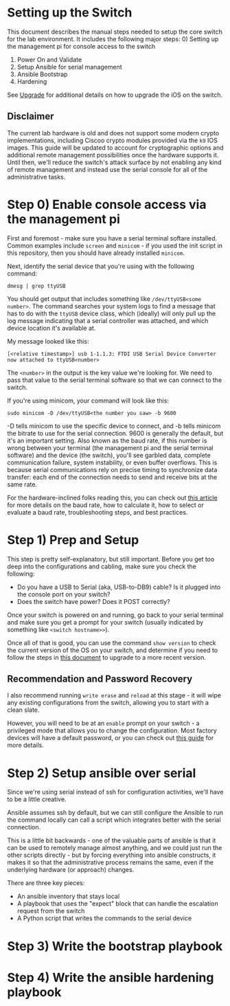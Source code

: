 # Setting up the Switch

This document describes the manual steps needed to setup the core switch for the lab environment.
It includes the following major steps:
0) Setting up the management pi for console access to the switch
1) Power On and Validate
2) Setup Ansible for serial management
3) Ansible Bootstrap
4) Hardening

See [Upgrade](upgrade.md) for additional details on how to upgrade the iOS on the switch.

## Disclaimer

The current lab hardware is old and does not support some modern crypto implementations, including Ciscoo crypto modules provided via the `k9` IOS images. This guide will be updated to account for cryptographic options and additional remote management possibilities once the hardware supports it. Until then, we'll reduce the switch's attack surface by not enabling any kind of remote management and instead use the serial console for all of the administrative tasks.

# Step 0) Enable console access via the management pi

First and foremost - make sure you have a serial terminal softare installed. Common examples include `screen` and `minicom` - if you used the init script in this repository, then you should have already installed `minicom`.

Next, identify the serial device that you're using with the following command:
```
dmesg | grep ttyUSB
```

You should get output that includes something like `/dev/ttyUSB<some number>`. The command searches your system logs to find a message that has to do with the `ttyUSB` device class, which (ideally) will only pull up the log message indicating that a serial controller was attached, and which device location it's available at.

My message looked like this:
```
[<relative timestamp>] usb 1-1.1.3: FTDI USB Serial Device Converter now attached to ttyUSB<number>
```

The `<number>` in the output is the key value we're looking for. We need to pass that value to the serial terminal software so that we can connect to the switch.

If you're using minicom, your command will look like this:
```
sudo minicom -D /dev/ttyUSB<the number you saw> -b 9600
```
-D tells minicom to use the specific device to connect, and -b tells minicom the bitrate to use for the serial connection. 9600 is generally the default, but it's an important setting. Also known as the baud rate, if this number is wrong between your terminal (the management pi and the serial terminal software) and the device (the switch), you'll see garbled data, complete communication failure, system instability, or even buffer overflows. This is because serial communications rely on precise timing to synchronize data transfer: each end of the connection needs to send and receive bits at the same rate.

For the hardware-inclined folks reading this, you can check out [this article](https://www.botasys.com/post/baud-rate-guide) for more details on the baud rate, how to calculate it, how to select or evaluate a baud rate, troubleshooting steps, and best practices.

# Step 1) Prep and Setup

This step is pretty self-explanatory, but still important. Before you get too deep into the configurations and cabling, make sure you check the following:
- Do you have a USB to Serial (aka, USB-to-DB9) cable? Is it plugged into the console port on your switch?
- Does the switch have power? Does it POST correctly?

Once your switch is powered on and running, go back to your serial terminal and make sure you get a prompt for your switch (usually indicated by something like `<switch hostname>>`).

Once all of that is good, you can use the command `show version` to check the current version of the OS on your switch, and determine if you need to follow the steps in [this document](upgrade.md) to upgrade to a more recent version.

## Recommendation and Password Recovery

I also recommend running `write erase` and `reload` at this stage - it will wipe any existing configurations from the switch, allowing you to start with a clean slate.

However, you will need to be at an `enable` prompt on your switch - a privileged mode that allows you to change the configuration. Most factory devices will have a default password, or you can check out [this guide](https://www.cisco.com/c/en/us/support/docs/switches/catalyst-4000-series-switches/21229-pswdrec-cat4000-supiii-21229.html?utm_source=chatgpt.com) for more details.

# Step 2) Setup ansible over serial

Since we're using serial instead of ssh for configuration activities, we'll have to be a little creative.

Ansible assumes ssh by default, but we can still configure the Ansible to run the command locally can call a script which integrates better with the serial connection.

This is a little bit backwards - one of the valuable parts of ansible is that it can be used to remotely manage almost anything, and we could just run the other scripts directly - but by forcing everything into ansible constructs, it makes it so that the administrative process remains the same, even if the underlying hardware (or approach) changes.

There are three key pieces:
- An ansible inventory that stays local
- A playbook that uses the "expect" block that can handle the escalation request from the switch
- A Python script that writes the commands to the serial device

# Step 3) Write the bootstrap playbook



# Step 4) Write the ansible hardening playbook

